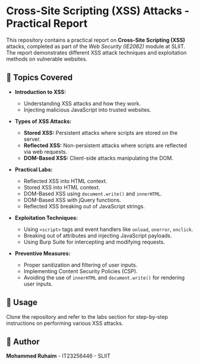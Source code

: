 # Cross-Site Scripting (XSS) Attacks - Practical Report

This repository contains a practical report on **Cross-Site Scripting (XSS)** attacks, completed as part of the *Web Security (IE2062)* module at SLIIT. The report demonstrates different XSS attack techniques and exploitation methods on vulnerable websites.

## 📌 Topics Covered
- **Introduction to XSS:**
  - Understanding XSS attacks and how they work.
  - Injecting malicious JavaScript into trusted websites.
  
- **Types of XSS Attacks:**
  - **Stored XSS:** Persistent attacks where scripts are stored on the server.
  - **Reflected XSS:** Non-persistent attacks where scripts are reflected via web requests.
  - **DOM-Based XSS:** Client-side attacks manipulating the DOM.

- **Practical Labs:**
  - Reflected XSS into HTML context.
  - Stored XSS into HTML context.
  - DOM-Based XSS using `document.write()` and `innerHTML`.
  - DOM-Based XSS with jQuery functions.
  - Reflected XSS breaking out of JavaScript strings.

- **Exploitation Techniques:**
  - Using `<script>` tags and event handlers like `onload`, `onerror`, `onclick`.
  - Breaking out of attributes and injecting JavaScript payloads.
  - Using Burp Suite for intercepting and modifying requests.

- **Preventive Measures:**
  - Proper sanitization and filtering of user inputs.
  - Implementing Content Security Policies (CSP).
  - Avoiding the use of `innerHTML` and `document.write()` for rendering user inputs.

## 📖 Usage
Clone the repository and refer to the labs section for step-by-step instructions on performing various XSS attacks.  

## 📌 Author
**Mohammed Ruhaim** - IT23256446 - SLIIT


